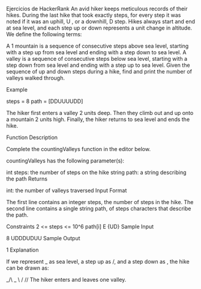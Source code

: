 Ejercicios de HackerRank
An avid hiker keeps meticulous records of their hikes. During the last hike that took exactly  steps, for every step it was noted if it was an uphill, U , or a downhill, D step. Hikes always start and end at sea level, and each step up or down represents a  unit change in altitude. We define the following terms:

A 1 mountain is a sequence of consecutive steps above sea level, starting with a step up from sea level and ending with a step down to sea level.
A valley is a sequence of consecutive steps below sea level, starting with a step down from sea level and ending with a step up to sea level.
Given the sequence of up and down steps during a hike, find and print the number of valleys walked through.

Example

 steps = 8 path = [DDUUUUDD]

The hiker first enters a valley 2 units deep. Then they climb out and up onto a mountain  2 units high. Finally, the hiker returns to sea level and ends the hike.

Function Description

Complete the countingValleys function in the editor below.

countingValleys has the following parameter(s):

int steps: the number of steps on the hike
string path: a string describing the path
Returns

int: the number of valleys traversed
Input Format

The first line contains an integer steps, the number of steps in the hike.
The second line contains a single string path, of steps characters that describe the path.

Constraints
2 <= steps <= 10^6
path[i] E {UD}
Sample Input

8
UDDDUDUU
Sample Output

1
Explanation

If we represent _ as sea level, a step up as /, and a step down as \, the hike can be drawn as:

_/\      _
   \    /
    \/\/
The hiker enters and leaves one valley.